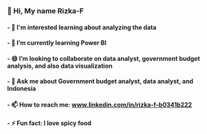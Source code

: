 ### 👋 Hi, My name Rizka-F


#### - 👀 I'm interested learning about analyzing the data
#### - 🌱 I’m currently learning Power BI
#### - 😄 I’m looking to collaborate on data analyst, government budget analysis, and also data visualization
#### - 💬 Ask me about Government budget analyst, data analyst, and Indonesia
#### - 📫 How to reach me: www.linkedin.com/in/rizka-f-b0341b222 
#### - ⚡ Fun fact: I love spicy food 
